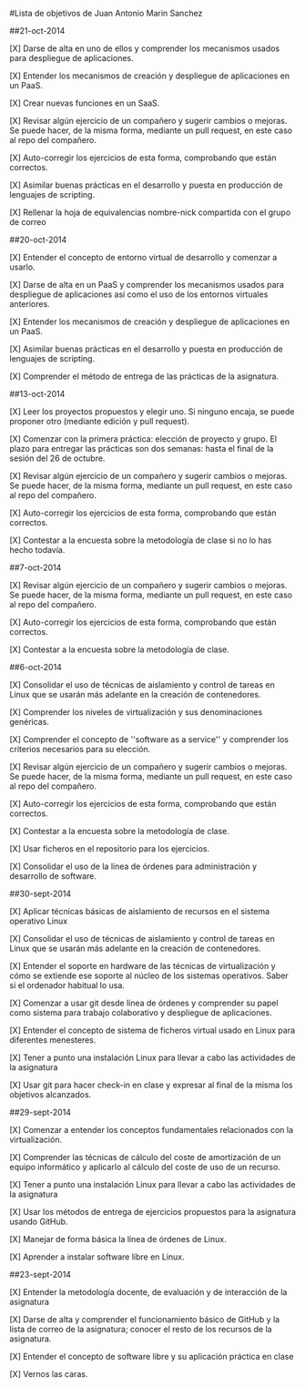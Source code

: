 #Lista de objetivos de Juan Antonio Marin Sanchez

##21-oct-2014

   [X] Darse de alta en uno de ellos y comprender los mecanismos usados para despliegue de aplicaciones.

   [X] Entender los mecanismos de creación y despliegue de aplicaciones en un PaaS.

   [X] Crear nuevas funciones en un SaaS.

   [X] Revisar algún ejercicio de un compañero y sugerir cambios o mejoras. Se puede hacer, de la misma forma, mediante un pull request, en este caso al repo del compañero.

   [X] Auto-corregir los ejercicios de esta forma, comprobando que están correctos.

   [X] Asimilar buenas prácticas en el desarrollo y puesta en producción de lenguajes de scripting.

   [X] Rellenar la hoja de equivalencias nombre-nick compartida con el grupo de correo

##20-oct-2014


   [X] Entender el concepto de entorno virtual de desarrollo y comenzar a usarlo.

   [X] Darse de alta en un PaaS y comprender los mecanismos usados para despliegue de aplicaciones así como el uso de los entornos virtuales anteriores.

   [X] Entender los mecanismos de creación y despliegue de aplicaciones en un PaaS.

   [X] Asimilar buenas prácticas en el desarrollo y puesta en producción de lenguajes de scripting.

   [X] Comprender el método de entrega de las prácticas de la asignatura.


##13-oct-2014

  [X] Leer los proyectos propuestos y elegir uno. Si ninguno encaja, se puede proponer otro (mediante edición y pull request).
    
  [X] Comenzar con la primera práctica: elección de proyecto y grupo. El plazo para entregar las prácticas son dos semanas: hasta el final de 
    la sesión del 26 de octubre.
    
  [X] Revisar algún ejercicio de un compañero y sugerir cambios o mejoras. Se puede hacer, de la misma forma, mediante un pull request, en este caso al repo del compañero.
    
  [X] Auto-corregir los ejercicios de esta forma, comprobando que están correctos.
    
  [X] Contestar a la encuesta sobre la metodología de clase si no lo has hecho todavía.


##7-oct-2014

  [X] Revisar algún ejercicio de un compañero y sugerir cambios o mejoras. Se puede hacer, de la misma forma, mediante un pull request, en este caso al repo del compañero.

  [X] Auto-corregir los ejercicios de esta forma, comprobando que están correctos.

  [X] Contestar a la encuesta sobre la metodología de clase.


##6-oct-2014

  [X] Consolidar el uso de técnicas de aislamiento y control de tareas en Linux que se usarán más adelante en la creación de contenedores.

  [X]  Comprender los niveles de virtualización y sus denominaciones genéricas.

  [X]  Comprender el concepto de ''software as a service'' y comprender los criterios necesarios para su elección.

  [X]  Revisar algún ejercicio de un compañero y sugerir cambios o mejoras. Se puede hacer, de la misma forma, mediante un pull request, en este caso al repo del compañero.

  [X]  Auto-corregir los ejercicios de esta forma, comprobando que están correctos.

  [X]  Contestar a la encuesta sobre la metodología de clase.

  [X]  Usar ficheros en el repositorio para los ejercicios.

  [X]  Consolidar el uso de la línea de órdenes para administración y desarrollo de software.



##30-sept-2014

  [X] Aplicar técnicas básicas de aislamiento de recursos en el sistema operativo Linux
  
  [X] Consolidar el uso de técnicas de aislamiento y control de tareas en Linux que se usarán más adelante en la creación de contenedores.
  
  [X] Entender el soporte en hardware de las técnicas de virtualización y cómo se extiende ese soporte al núcleo de los sistemas operativos. Saber si el ordenador habitual lo usa.
  
  [X] Comenzar a usar git desde línea de órdenes y comprender su papel como sistema para trabajo colaborativo y despliegue de aplicaciones.

  [X] Entender el concepto de sistema de ficheros virtual usado en Linux para diferentes menesteres.

  [X] Tener a punto una instalación Linux para llevar a cabo las actividades de la asignatura
   
  [X] Usar git para hacer check-in en clase y expresar al final de la misma los objetivos alcanzados.



##29-sept-2014

  [X] Comenzar a entender los conceptos fundamentales relacionados con la virtualización.
  
  [X] Comprender las técnicas de cálculo del coste de amortización de un equipo informático y aplicarlo al cálculo del coste de uso de un recurso.

  [X] Tener a punto una instalación Linux para llevar a cabo las actividades de la asignatura
    
  [X] Usar los métodos de entrega de ejercicios propuestos para la asignatura usando GitHub.
  
  [X] Manejar de forma básica la línea de órdenes de Linux.
    
  [X] Aprender a instalar software libre en Linux.


##23-sept-2014

  [X] Entender la metodología docente, de evaluación y de interacción de la asignatura

  [X] Darse de alta y comprender el funcionamiento básico de GitHub y la lista de correo de la asignatura; conocer el resto de los recursos de la asignatura.

  [X] Entender el concepto de software libre y su aplicación práctica en clase

  [X] Vernos las caras.

